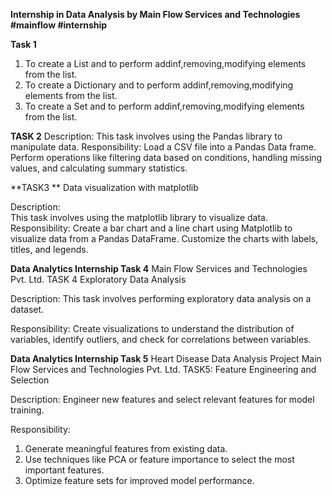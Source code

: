 **Internship in Data Analysis by Main Flow Services and Technologies #mainflow #internship**

**Task 1**
1. To create a List and to perform addinf,removing,modifying elements from the list.
2. To create a Dictionary and to perform addinf,removing,modifying elements from the list.
3. To create a Set and to perform addinf,removing,modifying elements from the list.

**TASK 2**
Description: This task involves using the Pandas library to manipulate data.
Responsibility: Load a CSV file into a Pandas Data frame. Perform operations like filtering data based on conditions, handling missing values, and calculating summary statistics. 

**TASK3 **
Data visualization with matplotlib
 
Description:  
This task involves using the matplotlib library to visualize data. 
Responsibility: 
Create a bar chart and a line chart using Matplotlib to visualize data from a Pandas DataFrame. Customize the charts with labels, titles, and legends.


**Data Analytics Internship Task 4**
Main Flow Services and Technologies Pvt. Ltd.
TASK 4
Exploratory Data Analysis
 
Description: 
This task involves performing exploratory data analysis on a dataset. 

Responsibility: 
Create visualizations to understand the  distribution of variables, identify outliers, and check for correlations between variables.

**Data Analytics Internship Task 5**
Heart Disease Data Analysis Project 
Main Flow Services and Technologies Pvt. Ltd. 
TASK5: Feature Engineering and Selection
 
Description: 
Engineer new features and select relevant features for model training.

Responsibility: 
1. Generate meaningful features from existing data.
2. Use techniques like PCA or feature importance to select the most important features. 
3. Optimize feature sets for improved model performance.

